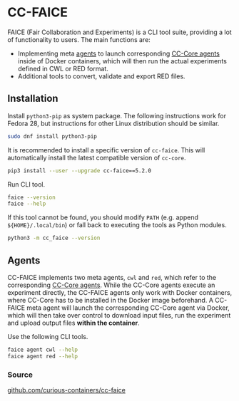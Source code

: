 # CC-FAICE

FAICE (Fair Collaboration and Experiments) is a CLI tool suite, providing a lot of functionality to users. The main functions are:

* Implementing meta [agents](#agents) to launch corresponding [CC-Core agents](cc-core.md#agents) inside of Docker containers, which will then run the actual experiments defined in CWL or RED format.
* Additional tools to convert, validate and export RED files.

## Installation

Install `python3-pip` as system package. The following instructions work for Fedora 28, but instructions for other Linux distribution should be similar.

```bash
sudo dnf install python3-pip
```

It is recommended to install a specific version of `cc-faice`. This will automatically install the latest compatible version of `cc-core`.

```bash
pip3 install --user --upgrade cc-faice==5.2.0
```

Run CLI tool.

```bash
faice --version
faice --help
```

If this tool cannot be found, you should modify `PATH` (e.g. append `${HOME}/.local/bin`) or fall back to executing the tools as Python modules.

```bash
python3 -m cc_faice --version
```

## Agents

CC-FAICE implements two meta agents, `cwl` and `red`, which refer to the corresponding [CC-Core agents](cc-core.md#agents). While the CC-Core agents execute an experiment directly, the CC-FAICE agents only work with Docker containers, where CC-Core has to be installed in the Docker image beforehand. A CC-FAICE meta agent will launch the corresponding CC-Core agent via Docker, which will then take over control to download input files, run the experiment and upload output files **within the container**.

Use the following CLI tools.

```bash
faice agent cwl --help
faice agent red --help
```

### Source

[github.com/curious-containers/cc-faice](https://github.com/curious-containers/cc-faice)
